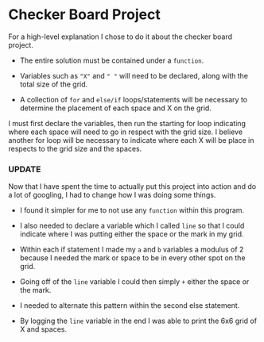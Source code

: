 # Checker Board Project

For a high-level explanation I chose to do it about the checker board project.

- The entire solution must be contained under a `function`.

- Variables such as `"X"` and `" "` will need to be declared, along with the total size of the grid.

- A collection of `for` and `else/if` loops/statements will be necessary to determine the placement of each space and X on the grid.

I must first declare the variables, then run the starting for loop indicating where each space will need to go in respect with the grid size. I believe another for loop will be necessary to indicate where each X will be place in respects to the grid size and the spaces.

### UPDATE

Now that I have spent the time to actually put this project into action and do a lot of googling, I had to change how I was doing some things.

- I found it simpler for me to not use any `function` within this program.

- I also needed to declare a variable which I called `line` so that I could indicate where I was putting either the space or the mark in my grid.

- Within each if statement I made my `a` and `b` variables a modulus of 2 because I needed the mark or space to be in every other spot on the grid.

- Going off of the `line` variable I could then simply `+` either the space or the mark.

- I needed to alternate this pattern within the second else statement.

- By logging the `line` variable in the end I was able to print the 6x6 grid of X and spaces.
